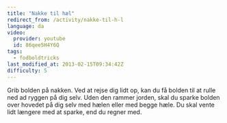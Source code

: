 ```yaml
---
title: "Nakke til hæl"
redirect_from: /activity/nakke-til-h-l
language: da
video:
  provider: youtube
  id: 86qee5H4Y6Q
tags:
  - fodboldtricks
last_modified_at: 2013-02-15T09:34:42Z
difficulty: 5
---
```


Grib bolden på nakken. Ved at rejse dig lidt op, kan du få bolden til at rulle
ned ad ryggen på dig selv. Uden den rammer jorden, skal du sparke bolden
over hovedet på dig selv med hælen eller med begge hæle. Du skal vente
lidt længere med at sparke, end du regner med.
